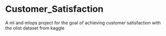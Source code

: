 # Customer_Satisfaction
A ml and mlops project for the goal of achieving customer satisfaction with the olist dataset from kaggle
